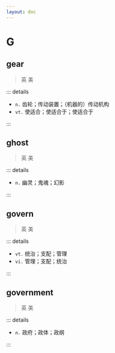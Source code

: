 ```yaml
---
layout: doc
---
```


# G

## gear
> 英 <Phonetic word="gear" lang="en-GB" phonetic="/ɡɪə(r)/"/>
> 美 <Phonetic word="gear" lang="en-US" phonetic="/ɡɪr/"/>

::: details

- `n.` 齿轮；传动装置；（机器的）传动机构
- `vt.` 使适合；使适合于；使适合于

:::


## ghost
> 英 <Phonetic word="ghost" lang="en-GB" phonetic="/gəust/"/>
> 美 <Phonetic word="ghost" lang="en-US" phonetic="/ɡoʊst/"/>

::: details

- `n.` 幽灵；鬼魂；幻影

:::

## govern
> 英 <Phonetic word="govern" lang="en-GB" phonetic="/ˈɡʌvən/"/>
> 美 <Phonetic word="govern" lang="en-US" phonetic="/ˈɡʌvərn/"/>

::: details

- `vt.` 统治；支配；管理
- `vi.` 管理；支配；统治

:::

## government
> 英 <Phonetic word="government" lang="en-GB" phonetic="/ˈgʌvənmənt/"/>
> 美 <Phonetic word="government" lang="en-US" phonetic="/ˈɡʌvərnənt/"/>

::: details

- `n.` 政府；政体；政纲

:::